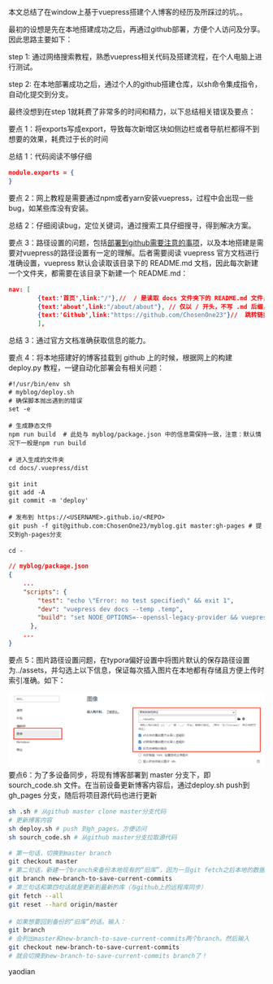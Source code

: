 本文总结了在window上基于vuepress搭建个人博客的经历及所踩过的坑。。

最初的设想是先在本地搭建成功之后，再通过github部署，方便个人访问及分享。因此思路主要如下：

step 1: 通过网络搜索教程，熟悉vuepress相关代码及搭建流程，在个人电脑上进行测试。

step 2: 在本地部署成功之后，通过个人的github搭建仓库，以sh命令集成指令，自动化提交到分支。

最终没想到在step 1就耗费了非常多的时间和精力，以下总结相关错误及要点：



要点 1：将exports写成export，导致每次新增区块如侧边栏或者导航栏都得不到想要的效果，耗费过于长的时间

总结 1：代码阅读不够仔细

```json
module.exports = {
}
```



要点 2：网上教程是需要通过npm或者yarn安装vuepress，过程中会出现一些bug，如某些库没有安装。

总结 2：仔细阅读bug，定位关键词，通过搜索工具仔细搜寻，得到解决方案。



要点 3：路径设置的问题，包括[部署到github需要注意的事项](https://www.jb51.net/article/263056.htm)，以及本地搭建是需要对vuepress的路径设置有一定的理解。后者需要阅读 vuepress 官方文档进行准确设置，vuepress 默认会读取该目录下的 README.md 文档，因此每次新建一个文件夹，都需要在该目录下新建一个 README.md：

```json
nav: [
        {text:'首页',link:"/"},//  / 是读取 docs 文件夹下的 README.md 文件，即 / 结尾的路径将会被视为 */README.md
        {text:'about',link:"/about/about"}, // 仅以 / 开头，不写 .md 后缀，默认读取文件夹下对应的 about.md 文件
        {text:'Github',link:"https://github.com/ChosenOne23"}//  跳转链接
        ],
```

总结 3：通过官方文档准确获取信息的能力。



要点 4：将本地搭建好的博客挂载到 github 上的时候，根据网上的构建 deploy.py 教程，一键自动化部署会有相关问题：

```shell
#!/usr/bin/env sh
# myblog/deploy.sh
# 确保脚本抛出遇到的错误
set -e

# 生成静态文件
npm run build  # 此处与 myblog/package.json 中的信息需保持一致，注意：默认情况下一般是npm run build

# 进入生成的文件夹
cd docs/.vuepress/dist

git init
git add -A
git commit -m 'deploy'

# 发布到 https://<USERNAME>.github.io/<REPO>
git push -f git@github.com:ChosenOne23/myblog.git master:gh-pages # 提交到gh-pages分支

cd -
```

```json
// myblog/package.json
{
    ...
    "scripts": {
        "test": "echo \"Error: no test specified\" && exit 1",
        "dev": "vuepress dev docs --temp .temp",
        "build": "set NODE_OPTIONS=--openssl-legacy-provider && vuepress build docs" // 部署时需加上set NODE_OPTIONS=--openssl-legacy-provider
      },
    ...
}
```



要点 5：图片路径设置问题，在typora偏好设置中将图片默认的保存路径设置为../assets，并勾选上以下信息，保证每次插入图片在本地都有存储且方便上传时索引准确。如下：

<img src="../assets/image-20240330183159891.png" alt="image-20240330183159891" style="zoom: 67%;" />要点6：为了多设备同步，将现有博客部署到 master 分支下，即 sourch_code.sh 文件。在当前设备更新博客内容后，通过deploy.sh push到 gh_pages 分支，随后将项目源代码也进行更新

```bash
sh .sh # 从github master clone master分支代码
# 更新博客内容
sh deploy.sh # push 到gh_pages，方便访问
sh sourch_code.sh # 从github master分支拉取源代码
```





```bash
# 第一句话，切换到master branch
git checkout master
# 第二句话，新建一个branch来备份本地现有的“旧库”，因为一旦git fetch之后本地的数据都会被覆盖
git branch new-branch-to-save-current-commits
# 第三句话和第四句话就是更新到最新的库（与github上的远程库同步）
git fetch --all
git reset --hard origin/master

# 如果想要回到备份的“旧库”的话。输入：
git branch
# 会列出master和new-branch-to-save-current-commits两个branch。然后输入
git checkout new-branch-to-save-current-commits
# 就会切换到new-branch-to-save-current-commits branch了！
```



yaodian
